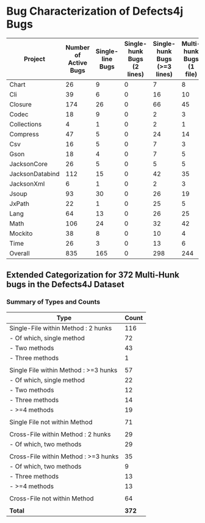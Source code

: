# Bug Characterization of Defects4j Bugs

| Project            | Number of Active Bugs | Single-line Bugs | Single-hunk Bugs (2 lines) | Single-hunk Bugs (>=3 lines) | Multi-hunk Bugs (1 file) | Multi-hunk Bugs (2 files) | Multi-hunk Bugs (>=3 files) |
|--------------------|-----------------------|------------------|----------------------------|------------------------------|--------------------------|---------------------------|-----------------------------|
| Chart              | 26                    | 9                | 0                          | 7                            | 8                        | 2                         | 0                           |
| Cli                | 39                    | 6                | 0                          | 16                           | 10                       | 3                         | 4                           |
| Closure            | 174                   | 26               | 0                          | 66                           | 45                       | 27                        | 10                          |
| Codec              | 18                    | 9                | 0                          | 2                            | 3                        | 1                         | 3                           |
| Collections        | 4                     | 1                | 0                          | 2                            | 1                        | 0                         | 0                           |
| Compress           | 47                    | 5                | 0                          | 24                           | 14                       | 2                         | 2                           |
| Csv                | 16                    | 5                | 0                          | 7                            | 3                        | 1                         | 0                           |
| Gson               | 18                    | 4                | 0                          | 7                            | 5                        | 1                         | 0                           |
| JacksonCore        | 26                    | 5                | 0                          | 5                            | 5                        | 5                         | 2                           |
| JacksonDatabind    | 112                   | 15               | 0                          | 42                           | 35                       | 13                        | 7                           |
| JacksonXml         | 6                     | 1                | 0                          | 2                            | 3                        | 0                         | 0                           |
| Jsoup              | 93                    | 30               | 0                          | 26                           | 19                       | 8                         | 10                          |
| JxPath             | 22                    | 1                | 0                          | 25                           | 5                        | 7                         | 2                           |
| Lang               | 64                    | 13               | 0                          | 26                           | 25                       | 0                         | 0                           |
| Math               | 106                   | 24               | 0                          | 32                           | 42                       | 7                         | 1                           |
| Mockito            | 38                    | 8                | 0                          | 10                           | 4                        | 2                         | 1                           |
| Time               | 26                    | 3                | 0                          | 13                           | 6                        | 3                         | 1                           |
| Overall            | 835                   | 165              | 0                          | 298                          | 244                      | 84                        | 44


## Extended Categorization for 372 Multi-Hunk bugs in the Defects4J Dataset
### Summary of Types and Counts

| Type                                      | Count |
|-------------------------------------------|-------|
| Single-File within Method : 2 hunks       | 116   |
|   - Of which, single method               | 72    |
|   - Two methods                           | 43    |
|   - Three methods                         | 1     |
|                                           |       |
| Single File within Method : >=3 hunks     | 57    |
|   - Of which, single method               | 22    |
|   - Two methods                           | 12    |
|   - Three methods                         | 14    |
|   - >=4 methods                           | 19    |
|                                           |       |
| Single File not within Method             | 71    |
|                                           |       |
| Cross-File within Method : 2 hunks        | 29    |
|   - Of which, two methods                 | 29    |
|                                           |       |
| Cross-File within Method : >=3 hunks      | 35    |
|   - Of which, two methods                 | 9     |
|   - Three methods                         | 13    |
|   - >=4 methods                           | 13    |
|                                           |       |
| Cross-File not within Method              | 64    |
|                                           |       |
| **Total**                                 | **372** |
